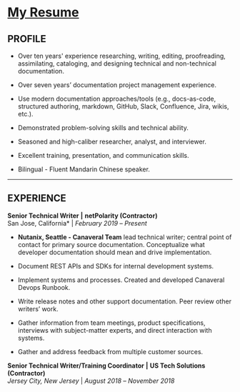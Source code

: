 # [My Resume](https://github.com/keshihua5/resume/blob/master/images/Cloud%2C%20Robert.pdf)
## PROFILE

- Over ten years' experience researching, writing, editing, proofreading, assimilating, cataloging, and designing technical and non-technical documentation.
- Over seven years’ documentation project management experience.

- Use modern documentation approaches/tools (e.g., docs-as-code, structured authoring, markdown, GitHub, Slack, Confluence, Jira, wikis, etc.).
- Demonstrated problem-solving skills and technical ability.

- Seasoned and high-caliber researcher, analyst, and interviewer.

- Excellent training, presentation, and communication skills.

- Bilingual - Fluent Mandarin Chinese speaker.

------

## EXPERIENCE


**Senior Technical Writer** **|** **netPolarity (Contractor)**    
San Jose, California* | *February 2019* *–* *Present*

- **Nutanix, Seattle - Canaveral Team** lead technical writer; central point of contact for primary source documentation. Conceptualize what developer documentation should mean and drive implementation.

- Document REST APIs and SDKs for internal development systems.

- Implement systems and processes. Created and developed Canaveral Devops Runbook.

- Write release notes and other support documentation. Peer review other writers’ work.

- Gather information from team meetings, product specifications, interviews with subject-matter experts, and direct interaction with systems.

- Gather and address feedback from multiple customer sources.

**Senior Technical Writer/Training Coordinator** **|** **US Tech Solutions (Contractor)**   
*Jersey City, New Jersey* | *August 2018* *–* *November 2018*
